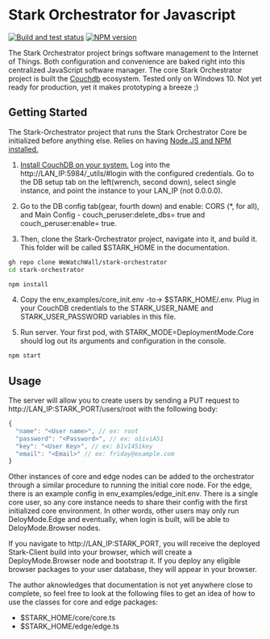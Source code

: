 # Stark Orchestrator for Javascript

[![Build and test status](https://github.com/WeWatchWall/stark-orchestrator/workflows/Lint%20and%20test/badge.svg)](https://github.com/WeWatchWall/stark-orchestrator/actions?query=workflow%3A%22Lint+and+test%22)
[![NPM version](https://img.shields.io/npm/v/stark-orchestrator.svg)](https://www.npmjs.com/package/stark-orchestrator)

The Stark Orchestrator project brings software management to the Internet of Things. Both configuration and convenience are baked right into this centralized JavaScript software manager.
The core Stark Orchestrator project is built the [Couchdb](http://couchdb.apache.org/) ecosystem. Tested only on Windows 10. Not yet ready for production, yet it makes prototyping a breeze ;)

## Getting Started

The Stark-Orchestrator project that runs the Stark Orchestrator Core be initialized before anything else. Relies on having [Node.JS and NPM installed.](https://nodejs.org/en/download/)

1. [Install CouchDB on your system.](https://docs.couchdb.org/en/main/install/windows.html) Log into the http://LAN_IP:5984/_utils/#login with the configured credentials. Go to the DB setup tab on the left(wrench, second down), select single instance, and point the instance to your LAN_IP (not 0.0.0.0).

2. Go to the DB config tab(gear, fourth down) and enable: CORS (*, for all), and Main Config - couch_peruser:delete_dbs= true and couch_peruser:enable= true.

3. Then, clone the Stark-Orchestrator project, navigate into it, and build it. This folder will be called $STARK_HOME in the documentation.
  
  ```bash
  gh repo clone WeWatchWall/stark-orchestrator
  cd stark-orchestrator

  npm install
  ```

4. Copy the env_examples/core_init.env -to-> $STARK_HOME/.env. Plug in your CouchDB credentials to the STARK_USER_NAME and STARK_USER_PASSWORD variables in this file.

5. Run server. Your first pod, with STARK_MODE=DeploymentMode.Core should log out its arguments and configuration in the console.

  ```bash
  npm start
  ```

## Usage

The server will allow you to create users by sending a PUT request to http://LAN_IP:STARK_PORT/users/root with the following body:
  
  ```typescript
  {
    "name": "<User name>", // ex: root
    "password": "<Password>", // ex: o1iviA51
    "key": "<User Key>", // ex: b1vI451key
    "email": "<Email>" // ex: friday@example.com
  }
  ```


Other instances of core and edge nodes can be added to the orchestrator through a similar procedure to running the initial core node. For the edge, there is an example config in env_examples/edge_init.env. There is a single core user, so any core instance needs to share their config with the first initialized core environment. In other words, other users may only run DeloyMode.Edge and eventually, when login is built, will be able to DeloyMode.Browser nodes.

If you navigate to http://LAN_IP:STARK_PORT, you will receive the deployed Stark-Client build into your browser, which will create a DeployMode.Browser node and bootstrap it. If you deploy any eligible browser packages to your user database, they will appear in your browser.

The author aknowledges that documentation is not yet anywhere close to complete, so feel free to look at the following files to get an idea of how to use the classes for core and edge packages:

* $STARK_HOME/core/core.ts
* $STARK_HOME/edge/edge.ts
